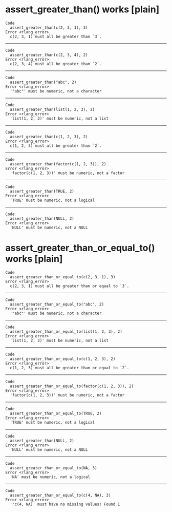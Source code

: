 # assert_greater_than() works [plain]

    Code
      assert_greater_than(c(2, 3, 1), 3)
    Error <rlang_error>
      c(2, 3, 1) must all be greater than `3`.

---

    Code
      assert_greater_than(c(2, 3, 4), 2)
    Error <rlang_error>
      c(2, 3, 4) must all be greater than `2`.

---

    Code
      assert_greater_than("abc", 2)
    Error <rlang_error>
      '"abc"' must be numeric, not a character

---

    Code
      assert_greater_than(list(1, 2, 3), 2)
    Error <rlang_error>
      'list(1, 2, 3)' must be numeric, not a list

---

    Code
      assert_greater_than(c(1, 2, 3), 2)
    Error <rlang_error>
      c(1, 2, 3) must all be greater than `2`.

---

    Code
      assert_greater_than(factor(c(1, 2, 3)), 2)
    Error <rlang_error>
      'factor(c(1, 2, 3))' must be numeric, not a factor

---

    Code
      assert_greater_than(TRUE, 2)
    Error <rlang_error>
      'TRUE' must be numeric, not a logical

---

    Code
      assert_greater_than(NULL, 2)
    Error <rlang_error>
      'NULL' must be numeric, not a NULL

# assert_greater_than_or_equal_to() works [plain]

    Code
      assert_greater_than_or_equal_to(c(2, 3, 1), 3)
    Error <rlang_error>
      c(2, 3, 1) must all be greater than or equal to `3`.

---

    Code
      assert_greater_than_or_equal_to("abc", 2)
    Error <rlang_error>
      '"abc"' must be numeric, not a character

---

    Code
      assert_greater_than_or_equal_to(list(1, 2, 3), 2)
    Error <rlang_error>
      'list(1, 2, 3)' must be numeric, not a list

---

    Code
      assert_greater_than_or_equal_to(c(1, 2, 3), 2)
    Error <rlang_error>
      c(1, 2, 3) must all be greater than or equal to `2`.

---

    Code
      assert_greater_than_or_equal_to(factor(c(1, 2, 3)), 2)
    Error <rlang_error>
      'factor(c(1, 2, 3))' must be numeric, not a factor

---

    Code
      assert_greater_than_or_equal_to(TRUE, 2)
    Error <rlang_error>
      'TRUE' must be numeric, not a logical

---

    Code
      assert_greater_than(NULL, 2)
    Error <rlang_error>
      'NULL' must be numeric, not a NULL

---

    Code
      assert_greater_than_or_equal_to(NA, 3)
    Error <rlang_error>
      'NA' must be numeric, not a logical

---

    Code
      assert_greater_than_or_equal_to(c(4, NA), 3)
    Error <rlang_error>
      ''c(4, NA)' must have no missing values! Found 1

